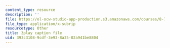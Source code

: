 ```yaml
---
content_type: resource
description: ''
file: https://ol-ocw-studio-app-production.s3.amazonaws.com/courses/8-701-introduction-to-nuclear-and-particle-physics-fall-2020/393c31089cdf3e938a3502a941be8804_dksNHMhiXVQ.srt
file_type: application/x-subrip
resourcetype: Other
title: 3play caption file
uid: 393c3108-9cdf-3e93-8a35-02a941be8804
---
```


